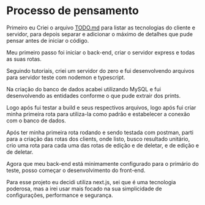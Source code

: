 # Processo de pensamento

Primeiro eu Criei o arquivo [TODO.md](TODO.md) para listar as tecnologias do cliente e servidor, para depois separar e adicionar o máximo de detalhes que pude pensar antes de iniciar o código.

Meu primeiro passo foi iniciar o back-end, criar o servidor express e todas as suas rotas.

Seguindo tutoriais, criei um servidor do zero e fui desenvolvendo arquivos para servidor teste com nodemon e typescript.

Na criação do banco de dados acabei utilizando MySQL e fui desenvolvendo as entidades conforme o que pude extrair dos prints.

Logo após fui testar a build e seus respectivos arquivos, logo após fui criar minha primeira rota para utiliza-la como padrão e estabelecer a conexão com o banco de dados.

Após ter minha primeira rota rodando e sendo testada com postman, parti para a criação das rotas dos clients, onde listo, busco resultado unitário, crio uma rota para cada uma das rotas de edição e de deletar, e de edição e de deletar.

Agora que meu back-end está minimamente configurado para o primário do teste, posso começar o desenvolvimento do front-end.

Para esse projeto eu decidi utiliza next.js, sei que é uma tecnologia poderosa, mas a irei usar mais focado na sua simplicidade de configurações, performance e segurança.
